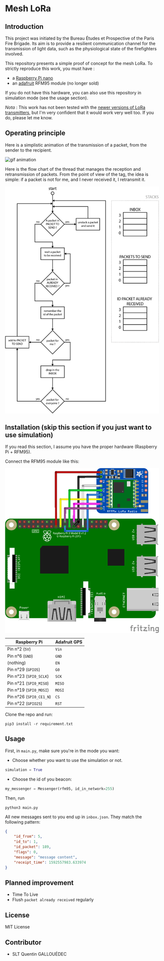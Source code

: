# Mesh LoRa

## Introduction

This project was initiated by the Bureau Études et Prospective of the Paris Fire Brigade. Its aim is to provide a resilient communication channel for the transmission of light data, such as the physiological state of the firefighters involved.

This repository presents a simple proof of concept for the mesh LoRa. To strictly reproduce this work, you must have :

- a [Raspberry Pi nano](https://www.raspberrypi.org/products/raspberry-pi-zero-w/)
- an [adafruit](https://www.adafruit.com) RFM95 module (no longer sold)

If you do not have this hardware, you can also use this repository in simulation mode (see the usage section).

_Nota_ : This work has not been tested with the [newer versions of LoRa transmitters](https://www.adafruit.com/product/3073), but I'm very confident that it would work very well too. If you do, please let me know.

## Operating principle

Here is a simplistic animation of the transmission of a packet, from the sender to the recipient.

![gif animation](docs/anim.gif)

Here is the flow chart of the thread that manages the reception and retransmission of packets. From the point of view of the tag, the idea is simple: if a packet is not for me, and I never received it, I retransmit it.

![flow chart](docs/flow_chart.png)

## Installation (skip this section if you just want to use simulation)

If you read this section, I assume you have the proper hardware (Raspberry Pi + RFM95).

Connect the RFM95 module like this:

![RFM9x circuit](docs/RFM9x.png)

| Raspberry Pi                | Adafruit GPS |
|-----------------------------|--------------|
| Pin n°2 (```5V```)          | ```Vin```    |
| Pin n°6 (```GND```)         | ```GND```    |
| (nothing)                   | ```EN```     |
| Pin n°29 (```GPIO5```)      | ```G0```     |
| Pin n°23 (```SPI0_SCLK```)  | ```SCK```    |
| Pin n°21 (```SPI0_MISO```)  | ```MISO```   |
| Pin n°19 (```SPI0_MOSI```)  | ```MOSI```   |
| Pin n°26 (```SPI0_CE1_N```) | ```CS```     |
| Pin n°22 (```GPIO25```)     | ```RST```    |

Clone the repo and run:

```shell
pip3 install -r requirement.txt
```

## Usage

First, in ```main.py```, make sure you're in the mode you want:

- Choose whether you want to use the simulation or not.

```python
simulation = True
```

- Choose the id of you beacon:

```python
my_messenger = Messenger(rfm95, id_in_network=255)
```

Then, run

```shell
python3 main.py
```

All new messages sent to you end up in ```inbox.json```. They match the following pattern:

```json
{
    "id_from": 5,
    "id_to": 1,
    "id_packet": 189,
    "flags": 0,
    "message": "message content",
    "receipt_time": 1592557983.633974
}
```

## Planned improvement

- Time To Live
- Flush ```packet already received``` regularly

## License

MIT License

## Contributor

- SLT Quentin GALLOUÉDEC
